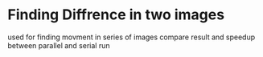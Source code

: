 # Finding Diffrence in two images
used for finding movment in series of images
compare result and speedup between parallel and serial run
